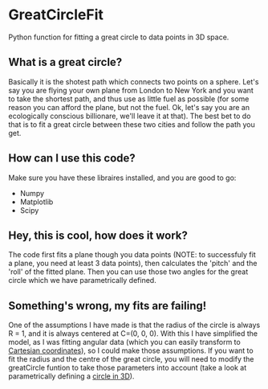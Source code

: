 # GreatCircleFit
Python function for fitting a great circle to data points in 3D space.

## What is a great circle?
Basically it is the shotest path which connects two points on a sphere. Let's say you are flying your own plane from London to New York and you want to take the shortest path, and thus use as little fuel as possible (for some reason you can afford the plane, but not the fuel. Ok, let's say you are an ecologically conscious billionare, we'll leave it at that). The best bet to do that is to fit a great circle between these two cities and follow the path you get.

## How can I use this code?
Make sure you have these libraires installed, and you are good to go:
- Numpy
- Matplotlib
- Scipy

## Hey, this is cool, how does it work?
The code first fits a plane though you data points (NOTE: to successfuly fit a plane, you need at least 3 data points), then calculates the 'pitch' and the 'roll' of the fitted plane. Then you can use those two angles for the great circle which we have parametrically defined.

## Something's wrong, my fits are failing!
One of the assumptions I have made is that the radius of the circle is always R = 1, and it is always centered at C=(0, 0, 0). With this I have simplified the model, as I was fitting angular data (which you can easily transform to [Cartesian coordinates](https://en.wikipedia.org/wiki/Spherical_coordinate_system#Cartesian_coordinates)), so I could make those assumptions. If you want to fit the radius and the centre of the great circle, you will need to modify the greatCircle funtion to take those parameters into account (take a look at parametrically defining a [circle in 3D](http://demonstrations.wolfram.com/ParametricEquationOfACircleIn3D/)).
